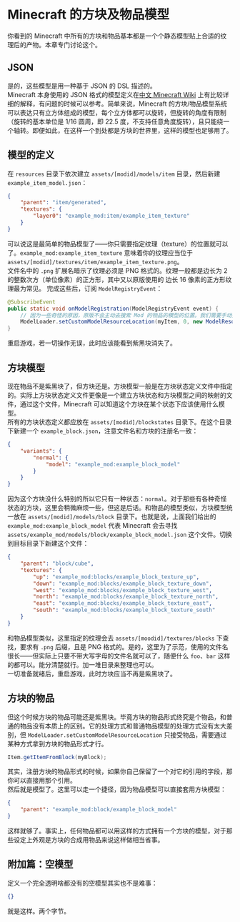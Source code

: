 # Minecraft 的方块及物品模型

你看到的 Minecraft 中所有的方块和物品基本都是一个个静态模型贴上合适的纹理后的产物。本章专门讨论这个。

## JSON

是的，这些模型是用一种基于 JSON 的 DSL 描述的。  
Minecraft 本身使用的 JSON 格式的模型定义在[中文 Minecraft Wiki][link-mw-model] 上有比较详细的解释，有问题的时候可以参考。简单来说，Minecraft 的方块/物品模型系统可以表达只有立方体组成的模型，每个立方体都可以旋转，但旋转的角度有限制（旋转的基本单位是 1/16 圆周，即 22.5 度，不支持任意角度旋转），且只能绕一个轴转。即便如此，在这样一个到处都是方块的世界里，这样的模型也足够用了。  

[link-mw-model]: https://minecraft-zh.gamepedia.com/%E6%A8%A1%E5%9E%8B#.E6.96.B9.E5.9D.97.E6.A8.A1.E5.9E.8B

## 模型的定义

在 `resources` 目录下依次建立 `assets/[modid]/models/item` 目录，然后新建 `example_item_model.json`：

```json
{
    "parent": "item/generated",
    "textures": {
        "layer0": "example_mod:item/example_item_texture"
    }
}
```

可以说这是最简单的物品模型了——你只需要指定纹理（texture）的位置就可以了。`example_mod:example_item_texture` 意味着你的纹理应当位于 `assets/[modid]/textures/item/example_item_texture.png`。  
文件名中的 `.png` 扩展名暗示了纹理必须是 PNG 格式的。纹理一般都是边长为 2 的整数次方（单位像素）的正方形，其中又以原版使用的 边长 16 像素的正方形纹理最为常见。<!-- TODO 一定要使用 2 的整数次方的原因？ -->
完成这些后，订阅 `ModelRegistryEvent`：

```java
@SubscribeEvent
public static void onModelRegistration(ModelRegistryEvent event) {
    // 因为一些奇怪的原因，原版不会主动去搜索 Mod 的物品的模型的位置。我们需要手动指定一个。
    ModelLoader.setCustomModelResourceLocation(myItem, 0, new ModelResourceLocation(new ResourceLocation("example_mod", "example_item_model"), "inventory"));
}
```

重启游戏，若一切操作无误，此时应该能看到紫黑块消失了。

## 方块模型

现在物品不是紫黑块了，但方块还是。方块模型一般是在方块状态定义文件中指定的。实际上方块状态定义文件更像是一个建立方块状态和方块模型之间的映射的文件，通过这个文件，Minecraft 可以知道这个方块在某个状态下应该使用什么模型。  
所有的方块状态定义都应放在 `assets/[modid]/blockstates` 目录下。在这个目录下新建一个 `example_block.json`，注意文件名和方块的注册名一致：

```json
{
    "variants": {
        "normal": {
            "model": "example_mod:example_block_model"
        }
    }
}
```

因为这个方块没什么特别的所以它只有一种状态：`normal`。对于那些有各种奇怪状态的方块，这里会稍微麻烦一些，但这是后话。和物品的模型类似，方块模型统一放在 `assets/[modid]/models/block` 目录下。也就是说，上面我们给出的 `example_mod:example_block_model` 代表 Minecraft 会去寻找 `assets/example_mod/models/block/example_block_model.json` 这个文件。切换到目标目录下新建这个文件：

```json
{
    "parent": "block/cube",
    "textures": {
        "up": "example_mod:blocks/example_block_texture_up",
        "down": "example_mod:blocks/example_block_texture_down",
        "west": "example_mod:blocks/example_block_texture_west",
        "north": "example_mod:blocks/example_block_texture_north",
        "east": "example_mod:blocks/example_block_texture_east",
        "south": "example_mod:blocks/example_block_texture_south"
    }
}
```

和物品模型类似，这里指定的纹理会去 `assets/[moodid]/textures/blocks` 下查找，要求有 `.png` 后缀，且是 PNG 格式的。是的，这里为了示范，使用的文件名很长——但实际上只要不带大写字母的文件名就可以了，随便什么 `foo`、`bar` 这样的都可以。能分清楚就行。加一堆目录来整理也可以。  
一切准备就绪后，重启游戏，此时方块应当不再是紫黑块了。

## 方块的物品

但这个时候方块的物品可能还是紫黑块。毕竟方块的物品形式终究是个物品，和普通的物品没有本质上的区别。它的处理方式和普通物品模型的处理方式没有太大差别，但 `ModelLoader.setCustomModelResourceLocation` 只接受物品，需要通过某种方式拿到方块的物品形式才行。

```java
Item.getItemFromBlock(myBlock);
```

其实，注册方块的物品形式的时候，如果你自己保留了一个对它的引用的字段，那你可以直接用那个引用。  
然后就是模型了。这里可以走一个捷径，因为物品模型可以直接套用方块模型：

```json
{
    "parent": "example_mod:block/example_block_model"
}
```

这样就够了。事实上，任何物品都可以用这样的方式拥有一个方块的模型，对于那些设定上外观是方块的合成用物品来说这样做相当省事。

## 附加篇：空模型

定义一个完全透明啥都没有的空模型其实也不是难事：

```json
{}
```

就是这样。两个字节。
